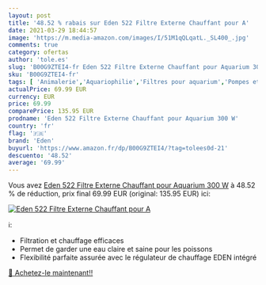 ```yaml
---
layout: post
title: '48.52 % rabais sur Eden 522 Filtre Externe Chauffant pour A'
date: 2021-03-29 18:44:57
image: 'https://m.media-amazon.com/images/I/51M1qQLqatL._SL400_.jpg'
comments: true
category: ofertas
author: 'tole.es'
slug: 'B00G9ZTEI4-fr Eden 522 Filtre Externe Chauffant pour Aquarium 300 W'
sku: 'B00G9ZTEI4-fr'
tags: [ 'Animalerie','Aquariophilie','Filtres pour aquarium','Pompes et filtres pour aquarium','eden', ]
actualPrice: 69.99 EUR
currency: EUR
price: 69.99
comparePrice: 135.95 EUR
prodname: 'Eden 522 Filtre Externe Chauffant pour Aquarium 300 W'
country: 'fr'
flag: '🇫🇷'
brand: 'Eden'
buyurl: 'https://www.amazon.fr/dp/B00G9ZTEI4/?tag=tolees0d-21'
descuento: '48.52'
average: '69.99'
---
```


Vous avez [Eden 522 Filtre Externe Chauffant pour Aquarium 300 W](https://www.amazon.fr/dp/B00G9ZTEI4/?tag=tolees0d-21)  à  48.52 % de réduction, prix final  69.99 EUR (original: 135.95 EUR) ici:

[![Eden 522 Filtre Externe Chauffant pour A](https://m.media-amazon.com/images/I/51M1qQLqatL._SL400_.jpg)](https://www.amazon.fr/dp/B00G9ZTEI4/?tag=tolees0d-21)

ℹ️:

- Filtration et chauffage efficaces
- Permet de garder une eau claire et saine pour les poissons
- Flexibilité parfaite assurée avec le régulateur de chauffage EDEN intégré

[🛒 Achetez-le maintenant!!](https://www.amazon.fr/dp/B00G9ZTEI4/?tag=tolees0d-21)
